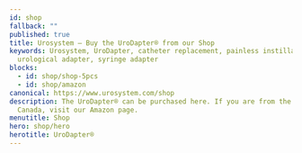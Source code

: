 ```yaml
---
id: shop
fallback: ""
published: true
title: Urosystem – Buy the UroDapter® from our Shop
keywords: Urosystem, UroDapter, catheter replacement, painless instillation,
  urological adapter, syringe adapter
blocks:
  - id: shop/shop-5pcs
  - id: shop/amazon
canonical: https://www.urosystem.com/shop
description: The UroDapter® can be purchased here. If you are from the US or
  Canada, visit our Amazon page.
menutitle: Shop
hero: shop/hero
herotitle: UroDapter®
---
```

